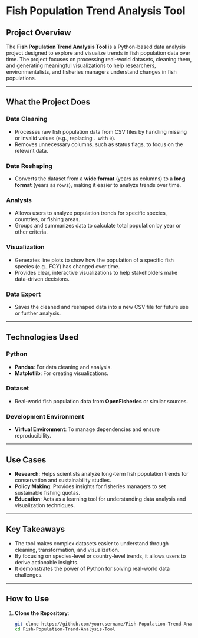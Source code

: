 # Fish Population Trend Analysis Tool

## Project Overview
The **Fish Population Trend Analysis Tool** is a Python-based data analysis project designed to explore and visualize trends in fish population data over time. The project focuses on processing real-world datasets, cleaning them, and generating meaningful visualizations to help researchers, environmentalists, and fisheries managers understand changes in fish populations.

---

## What the Project Does

### Data Cleaning
- Processes raw fish population data from CSV files by handling missing or invalid values (e.g., replacing `.` with `0`).
- Removes unnecessary columns, such as status flags, to focus on the relevant data.

### Data Reshaping
- Converts the dataset from a **wide format** (years as columns) to a **long format** (years as rows), making it easier to analyze trends over time.

### Analysis
- Allows users to analyze population trends for specific species, countries, or fishing areas.
- Groups and summarizes data to calculate total population by year or other criteria.

### Visualization
- Generates line plots to show how the population of a specific fish species (e.g., FCY) has changed over time.
- Provides clear, interactive visualizations to help stakeholders make data-driven decisions.

### Data Export
- Saves the cleaned and reshaped data into a new CSV file for future use or further analysis.

---

## Technologies Used

### Python
- **Pandas**: For data cleaning and analysis.
- **Matplotlib**: For creating visualizations.

### Dataset
- Real-world fish population data from **OpenFisheries** or similar sources.

### Development Environment
- **Virtual Environment**: To manage dependencies and ensure reproducibility.

---

## Use Cases
- **Research**: Helps scientists analyze long-term fish population trends for conservation and sustainability studies.
- **Policy Making**: Provides insights for fisheries managers to set sustainable fishing quotas.
- **Education**: Acts as a learning tool for understanding data analysis and visualization techniques.

---

## Key Takeaways
- The tool makes complex datasets easier to understand through cleaning, transformation, and visualization.
- By focusing on species-level or country-level trends, it allows users to derive actionable insights.
- It demonstrates the power of Python for solving real-world data challenges.

---

## How to Use

1. **Clone the Repository**:
   ```bash
   git clone https://github.com/yourusername/Fish-Population-Trend-Analysis-Tool.git
   cd Fish-Population-Trend-Analysis-Tool
